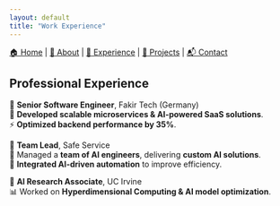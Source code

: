 ```yaml
---
layout: default
title: "Work Experience"
---
```

<style>
.btn {
    display: none !important;
}
</style>

[🏠 Home](./) | [📖 About](./about) | [💼 Experience](./experience) | [🚀 Projects](./projects) | [📬 Contact](./contacts)



## Professional Experience
💼 **Senior Software Engineer**, Fakir Tech (Germany)  
🚀 **Developed scalable microservices & AI-powered SaaS solutions**.  
⚡ **Optimized backend performance by 35%**.  

💼 **Team Lead**, Safe Service  
🔹 Managed a **team of AI engineers**, delivering **custom AI solutions**.  
🔹 **Integrated AI-driven automation** to improve efficiency.  

💼 **AI Research Associate**, UC Irvine  
📊 Worked on **Hyperdimensional Computing & AI model optimization**.  
